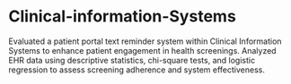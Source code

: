 # Clinical-information-Systems
Evaluated a patient portal text reminder system within Clinical Information Systems to enhance patient engagement in health screenings. Analyzed EHR data using descriptive statistics, chi-square tests, and logistic regression to assess screening adherence and system effectiveness.
